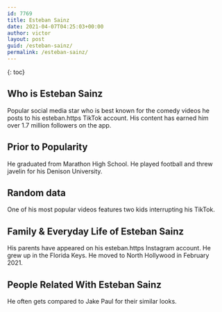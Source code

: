 ```yaml
---
id: 7769
title: Esteban Sainz
date: 2021-04-07T04:25:03+00:00
author: victor
layout: post
guid: /esteban-sainz/
permalink: /esteban-sainz/
---
```



{: toc}


## Who is Esteban Sainz



Popular social media star who is best known for the comedy videos he posts to his esteban.https TikTok account. His content has earned him over 1.7 million followers on the app. 

                
                
                
## Prior to Popularity



He graduated from Marathon High School. He played football and threw javelin for his Denison University. 

                
                
                
## Random data



One of his most popular videos features two kids interrupting his TikTok.  

                
                
                
## Family & Everyday Life of Esteban Sainz



His parents have appeared on his esteban.https Instagram account. He grew up in the Florida Keys. He moved to North Hollywood in February 2021. 

                
                
                
## People Related With Esteban Sainz



He often gets compared to Jake Paul for their similar looks. 

                
              
            
          
          
          